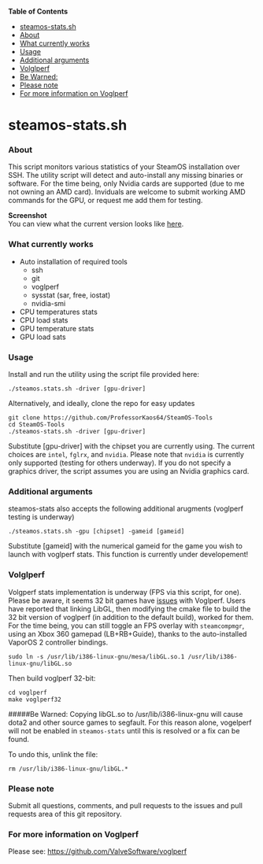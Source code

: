 <!-- START doctoc generated TOC please keep comment here to allow auto update -->
<!-- DON'T EDIT THIS SECTION, INSTEAD RE-RUN doctoc TO UPDATE -->
**Table of Contents**

- [steamos-stats.sh](#steamos-statssh)
- [About](#about)
- [What currently works](#what-currently-works)
- [Usage](#usage)
- [Additional arguments](#additional-arguments)
- [Volglperf](#volglperf)
- [Be Warned:](#be-warned)
- [Please note](#please-note)
- [For more information on Voglperf](#for-more-information-on-voglperf)

<!-- END doctoc generated TOC please keep comment here to allow auto update -->

# steamos-stats.sh

### About
This script monitors various statistics of your SteamOS installation over SSH. The utility script will detect and auto-install any missing binaries or software. For the time being, only Nvidia cards are supported (due to me not owning an AMD card). Inviduals are welcome to submit working AMD commands for the GPU, or request me add them for testing.

**Screenshot**  
You can view what the current version looks like [here](https://plus.google.com/u/0/+MikeyD64?tab=mX#+MikeyD64/posts/L1vKuPt6xJp?pid=6130569276589664466&oid=110956822431822104338).

### What currently works
* Auto installation of required tools
  * ssh
  * git
  * voglperf
  * sysstat (sar, free, iostat)
  * nvidia-smi
* CPU temperatures stats
* CPU load stats
* GPU temperature stats
* GPU load sats
 
### Usage

Install and run the utility using the script file provided here:
```
./steamos.stats.sh -driver [gpu-driver]
```

Alternatively, and ideally, clone the repo for easy updates
```
git clone https://github.com/ProfessorKaos64/SteamOS-Tools
cd SteamOS-Tools
./steamos-stats.sh -driver [gpu-driver]
```
Substitute [gpu-driver] with the chipset you are currently using. The current choices are `intel`, `fglrx`, and `nvidia`. Please note that `nvidia` is currently only supported (testing for others underway). If you do not specify a graphics driver, the script assumes you are using an Nvidia graphics card.

### Additional arguments

steamos-stats also accepts the following additional arugments (voglperf testing is underway)
```
./steamos.stats.sh -gpu [chipset] -gameid [gameid]
```
Substitute [gameid] with the numerical gameid for the game you wish to launch with voglperf stats. This function is currently under developement!

### Volglperf

Volgperf stats implementation is underway (FPS via this script, for one). Please be aware, it seems 32 bit games have [issues](https://github.com/ValveSoftware/voglperf/issues/7#issuecomment-44964590) with Voglperf. Users have reported that linking LibGL, then modifying the cmake file to build the 32 bit version of voglperf (in addition to the default build), worked for them. For the time being, you can still toggle an FPS overlay with `steamcompmgr`, using an Xbox 360 gamepad (LB+RB+Guide), thanks to the auto-installed VaporOS 2 controller bindings.

```
sudo ln -s /usr/lib/i386-linux-gnu/mesa/libGL.so.1 /usr/lib/i386-linux-gnu/libGL.so
```

Then build voglperf 32-bit:

```
cd voglperf
make voglperf32
```

#####Be Warned:
Copying libGL.so to /usr/lib/i386-linux-gnu will cause dota2 and other source games to segfault. For this reason alone, vogelperf will not be enabled in `steamos-stats` until this is resolved or a fix can be found. 

To undo this, unlink the file:
```
rm /usr/lib/i386-linux-gnu/libGL.*
```

### Please note

Submit all questions, comments, and pull requests to the issues and pull requests area of this git repository.
 
### For more information on Voglperf
Please see: https://github.com/ValveSoftware/voglperf
